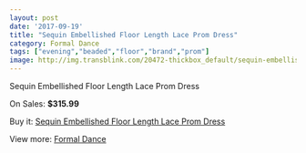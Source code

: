 ```yaml
---
layout: post
date: '2017-09-19'
title: "Sequin Embellished Floor Length Lace Prom Dress"
category: Formal Dance
tags: ["evening","beaded","floor","brand","prom"]
image: http://img.transblink.com/20472-thickbox_default/sequin-embellished-floor-length-lace-prom-dress.jpg
---
```

Sequin Embellished Floor Length Lace Prom Dress

On Sales: **$315.99**
<a href="https://www.transblink.com/en/formal-dance/6467-sequin-embellished-floor-length-lace-prom-dress.html"><amp-img layout="responsive" width="600" height="600" src="//img.transblink.com/20472-thickbox_default/sequin-embellished-floor-length-lace-prom-dress.jpg" alt="Sequin Embellished Floor Length Lace Prom Dress 0" /></a>
<a href="https://www.transblink.com/en/formal-dance/6467-sequin-embellished-floor-length-lace-prom-dress.html"><amp-img layout="responsive" width="600" height="600" src="//img.transblink.com/20474-thickbox_default/sequin-embellished-floor-length-lace-prom-dress.jpg" alt="Sequin Embellished Floor Length Lace Prom Dress 1" /></a>
<a href="https://www.transblink.com/en/formal-dance/6467-sequin-embellished-floor-length-lace-prom-dress.html"><amp-img layout="responsive" width="600" height="600" src="//img.transblink.com/20473-thickbox_default/sequin-embellished-floor-length-lace-prom-dress.jpg" alt="Sequin Embellished Floor Length Lace Prom Dress 2" /></a>

Buy it: [Sequin Embellished Floor Length Lace Prom Dress](https://www.transblink.com/en/formal-dance/6467-sequin-embellished-floor-length-lace-prom-dress.html "Sequin Embellished Floor Length Lace Prom Dress")

View more: [Formal Dance](https://www.transblink.com/en/6-formal-dance "Formal Dance")